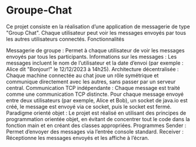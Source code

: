# Groupe-Chat
Ce projet consiste en la réalisation d’une application de messagerie de type "Group Chat". Chaque utilisateur peut voir les messages envoyés par tous les autres utilisateurs connectés.
Fonctionnalités

Messagerie de groupe : Permet à chaque utilisateur de voir les messages envoyés par tous les participants.
Informations sur les messages : Les messages incluent le nom de l’utilisateur et la date d’envoi (par exemple : Alice dit "Bonjour!" le 12/12/2023 à 14h25).
Architecture décentralisée : Chaque machine connectée au chat joue un rôle symétrique et communique directement avec les autres, sans passer par un serveur central.
Communication TCP indépendante : Chaque message est traité comme une communication TCP distincte. Pour chaque message envoyé entre deux utilisateurs (par exemple, Alice et Bob), un socket de java.io est créé, le message est envoyé via ce socket, puis le socket est fermé.
Paradigme orienté objet : Le projet est réalisé en utilisant des principes de programmation orientée objet, en évitant de concentrer tout le code dans la fonction main et en créant des classes appropriées.
Programmes
Sender : Permet d’envoyer des messages via l’entrée console standard.
Receiver : Réceptionne les messages envoyés et les affiche à l’écran.
